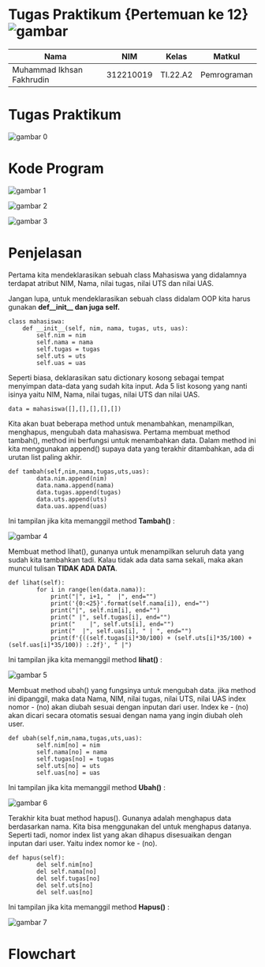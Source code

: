 # Tugas Praktikum {Pertemuan ke 12} ![gambar](https://camo.githubusercontent.com/1cf226ebd63b65195652984b96e56db54bfaa9a41690b6da6c138a40e4137393/68747470733a2f2f75706c6f61642e77696b696d656469612e6f72672f77696b6970656469612f636f6d6d6f6e732f302f30612f507974686f6e2e737667) 

|**Nama**|**NIM**|**Kelas**|**Matkul**|
|----|---|-----|------|
|Muhammad Ikhsan Fakhrudin|312210019|TI.22.A2|Pemrograman|

# Tugas Praktikum 

![gambar 0](screenshot/tugas.png)

# Kode Program

![gambar 1](screenshot/ss1.png)

![gambar 2](screenshot/ss2.png)

![gambar 3](screenshot/ss3.png)

# Penjelasan

Pertama kita mendeklarasikan sebuah class Mahasiswa yang didalamnya terdapat atribut NIM, Nama, nilai tugas, nilai UTS dan nilai UAS.

Jangan lupa, untuk mendeklarasikan sebuah class didalam OOP kita harus gunakan **def__init__ dan juga self.**
```
class mahasiswa:
    def __init__(self, nim, nama, tugas, uts, uas):
        self.nim = nim
        self.nama = nama
        self.tugas = tugas
        self.uts = uts
        self.uas = uas
```

Seperti biasa, deklarasikan satu dictionary kosong sebagai tempat menyimpan data-data yang sudah kita input. Ada 5 list kosong yang nanti isinya yaitu NIM, Nama, nilai tugas, nilai UTS dan nilai UAS.
```
data = mahasiswa([],[],[],[],[])
```

Kita akan buat beberapa method untuk menambahkan, menampilkan, menghapus, mengubah data mahasiswa. Pertama membuat method tambah(), method ini berfungsi untuk menambahkan data. Dalam method ini kita menggunakan append() supaya data yang terakhir ditambahkan, ada di urutan list paling akhir.
```
def tambah(self,nim,nama,tugas,uts,uas):
        data.nim.append(nim)
        data.nama.append(nama)
        data.tugas.append(tugas)
        data.uts.append(uts)
        data.uas.append(uas)
```

Ini tampilan jika kita memanggil method **Tambah()** :

![gambar 4](screenshot/ss4.png)

Membuat method lihat(), gunanya untuk menampilkan seluruh data yang sudah kita tambahkan tadi. Kalau tidak ada data sama sekali, maka akan muncul tulisan **TIDAK ADA DATA**.
```
def lihat(self):
        for i in range(len(data.nama)):
            print("|", i+1, "  |", end="")
            print('{0:<25}'.format(self.nama[i]), end="")
            print("|", self.nim[i], end="")
            print(" |", self.tugas[i], end="")
            print("    |", self.uts[i], end="")
            print("  |", self.uas[i], " | ", end="")
            print(f'{((self.tugas[i]*30/100) + (self.uts[i]*35/100) + (self.uas[i]*35/100)) :.2f}', " |")
```

Ini tampilan jika kita memanggil method **lihat()** :

![gambar 5](screenshot/ss5.png)

Membuat method ubah() yang fungsinya untuk mengubah data. jika method ini dipanggil, maka data Nama, NIM, nilai tugas, nilai UTS, nilai UAS index nomor - (no) akan diubah sesuai dengan inputan dari user. Index ke - (no) akan dicari secara otomatis sesuai dengan nama yang ingin diubah oleh user.
```
def ubah(self,nim,nama,tugas,uts,uas):
        self.nim[no] = nim
        self.nama[no] = nama
        self.tugas[no] = tugas
        self.uts[no] = uts
        self.uas[no] = uas
```

Ini tampilan jika kita memanggil method **Ubah()** :

![gambar 6](screenshot/ss6.png)

Terakhir kita buat method hapus(). Gunanya adalah menghapus data berdasarkan nama. Kita bisa menggunakan del untuk menghapus datanya. Seperti tadi, nomor index list yang akan dihapus disesuaikan dengan inputan dari user. Yaitu index nomor ke - (no).
```
def hapus(self):
        del self.nim[no]
        del self.nama[no]
        del self.tugas[no]
        del self.uts[no]
        del self.uas[no]
```

Ini tampilan jika kita memanggil method **Hapus()** :

![gambar 7](screenshot/ss7.png)

# Flowchart










